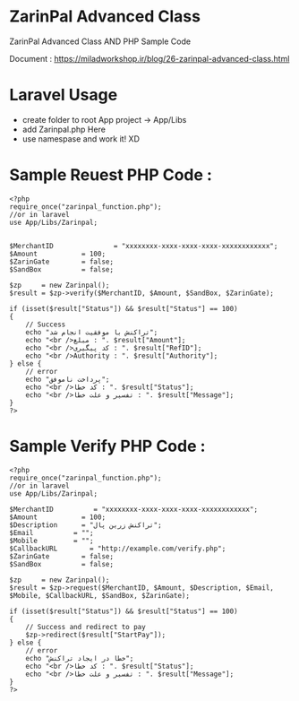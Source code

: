 # ZarinPal Advanced Class
ZarinPal Advanced Class AND PHP Sample Code

Document : https://miladworkshop.ir/blog/26-zarinpal-advanced-class.html

# Laravel Usage
* create folder to root App project -> App/Libs
* add Zarinpal.php Here
* use namespase and work it! XD

# Sample Reuest PHP Code :

```
<?php
require_once("zarinpal_function.php");
//or in laravel
use App/Libs/Zarinpal;


$MerchantID 	          = "xxxxxxxx-xxxx-xxxx-xxxx-xxxxxxxxxxxx";
$Amount 		  = 100;
$ZarinGate 		  = false;
$SandBox 		  = false;

$zp 	= new Zarinpal();
$result = $zp->verify($MerchantID, $Amount, $SandBox, $ZarinGate);

if (isset($result["Status"]) && $result["Status"] == 100)
{
	// Success
	echo "تراکنش با موفقیت انجام شد";
	echo "<br />مبلغ : ". $result["Amount"];
	echo "<br />کد پیگیری : ". $result["RefID"];
	echo "<br />Authority : ". $result["Authority"];
} else {
	// error
	echo "پرداخت ناموفق";
	echo "<br />کد خطا : ". $result["Status"];
	echo "<br />تفسیر و علت خطا : ". $result["Message"];
}
?>
```

# Sample Verify PHP Code :

```
<?php
require_once("zarinpal_function.php");
//or in laravel
use App/Libs/Zarinpal;

$MerchantID 	     = "xxxxxxxx-xxxx-xxxx-xxxx-xxxxxxxxxxxx";
$Amount           = 100;
$Description 	  = "تراکنش زرین پال";
$Email 			= "";
$Mobile 		= "";
$CallbackURL 	    = "http://example.com/verify.php";
$ZarinGate 		  = false;
$SandBox 		  = false;

$zp 	= new Zarinpal();
$result = $zp->request($MerchantID, $Amount, $Description, $Email, $Mobile, $CallbackURL, $SandBox, $ZarinGate);

if (isset($result["Status"]) && $result["Status"] == 100)
{
	// Success and redirect to pay
	$zp->redirect($result["StartPay"]);
} else {
	// error
	echo "خطا در ایجاد تراکنش";
	echo "<br />کد خطا : ". $result["Status"];
	echo "<br />تفسیر و علت خطا : ". $result["Message"];
}
?>
```
